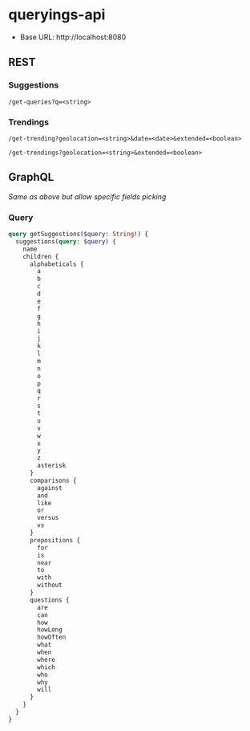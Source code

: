# queryings-api

- Base URL: http://localhost:8080

## REST

### Suggestions

```
/get-queries?q=<string>
```

### Trendings

```
/get-trending?geolocation=<string>&date=<date>&extended=<boolean>

/get-trendings?geolocation=<string>&extended=<boolean>
```

## GraphQL

_Same as above but allow specific fields picking_

### Query

```graphql
query getSuggestions($query: String!) {
  suggestions(query: $query) {
    name
    children {
      alphabeticals {
        a
        b
        c
        d
        e
        f
        g
        h
        i
        j
        k
        l
        m
        n
        o
        p
        q
        r
        s
        t
        u
        v
        w
        x
        y
        z
        asterisk
      }
      comparisons {
        against
        and
        like
        or
        versus
        vs
      }
      prepositions {
        for
        is
        near
        to
        with
        without
      }
      questions {
        are
        can
        how
        howLong
        howOften
        what
        when
        where
        which
        who
        why
        will
      }
    }
  }
}
```
